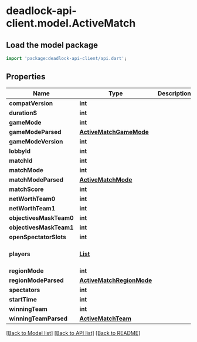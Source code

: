# deadlock-api-client.model.ActiveMatch

## Load the model package
```dart
import 'package:deadlock-api-client/api.dart';
```

## Properties
Name | Type | Description | Notes
------------ | ------------- | ------------- | -------------
**compatVersion** | **int** |  | [optional] 
**durationS** | **int** |  | [optional] 
**gameMode** | **int** |  | [optional] 
**gameModeParsed** | [**ActiveMatchGameMode**](ActiveMatchGameMode.md) |  | [optional] 
**gameModeVersion** | **int** |  | [optional] 
**lobbyId** | **int** |  | [optional] 
**matchId** | **int** |  | [optional] 
**matchMode** | **int** |  | [optional] 
**matchModeParsed** | [**ActiveMatchMode**](ActiveMatchMode.md) |  | [optional] 
**matchScore** | **int** |  | [optional] 
**netWorthTeam0** | **int** |  | [optional] 
**netWorthTeam1** | **int** |  | [optional] 
**objectivesMaskTeam0** | **int** |  | [optional] 
**objectivesMaskTeam1** | **int** |  | [optional] 
**openSpectatorSlots** | **int** |  | [optional] 
**players** | [**List<ActiveMatchPlayer>**](ActiveMatchPlayer.md) |  | [default to const []]
**regionMode** | **int** |  | [optional] 
**regionModeParsed** | [**ActiveMatchRegionMode**](ActiveMatchRegionMode.md) |  | [optional] 
**spectators** | **int** |  | [optional] 
**startTime** | **int** |  | [optional] 
**winningTeam** | **int** |  | [optional] 
**winningTeamParsed** | [**ActiveMatchTeam**](ActiveMatchTeam.md) |  | [optional] 

[[Back to Model list]](../README.md#documentation-for-models) [[Back to API list]](../README.md#documentation-for-api-endpoints) [[Back to README]](../README.md)



